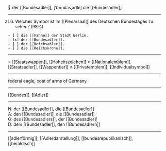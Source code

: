 🦅 der [[Bundesadler]], [ˈbʊndəsˌadlɐ]
die [[Bundesadler]]

---

216. Welches Symbol ist im [[Plenarsaal]] des Deutschen Bundestages zu sehen? (98%)


    - [ ] die [[Fahne]] der Stadt Berlin.
    - [x] der [[Bundesadler]].
    - [ ] der [[Reichsadler]].
    - [ ] die [[Reichskrone]].

---

= [[Staatswappen]], [[Hoheitszeichen]]
≈ [[Nationalemblem]], [[Staatsadler]], [[Wappentier]]
≠ [[Privatemblem]], [[Individualsymbol]]

---

federal eagle, coat of arms of Germany

---

[[Bundes]], [[Adler]]

---

N: der [[Bundesadler]], die [[Bundesadler]]  
A: den [[Bundesadler]], die [[Bundesadler]]  
G: des [[Bundesadlers]], der [[Bundesadler]]  
D: dem [[Bundesadler]], den [[Bundesadlern]]

---

[[adlerförmig]], [[Adlerdarstellung]], [[bundesrepublikanisch]], [[heraldisch]]
